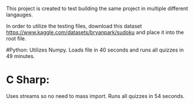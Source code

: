 This project is created to test building the same project in multiple different langauges.

In order to utilize the testing files, download this dataset https://www.kaggle.com/datasets/bryanpark/sudoku and place it into the root file.

#Python:
  Utilizes Numpy.
  Loads file in 40 seconds and runs all quizzes in 49 minutes.  

# C Sharp:
  Uses streams so no need to mass import. Runs all quizzes in 54 seconds.
